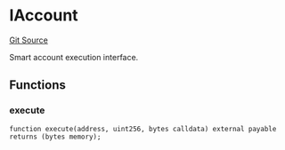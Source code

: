 # IAccount
[Git Source](https://github.com/NaniDAO/accounts/blob/4fa25bf2c7729a2efb0aebee862ab87efef9e09e/src/authority/Guard.sol)

Smart account execution interface.


## Functions
### execute


```solidity
function execute(address, uint256, bytes calldata) external payable returns (bytes memory);
```

